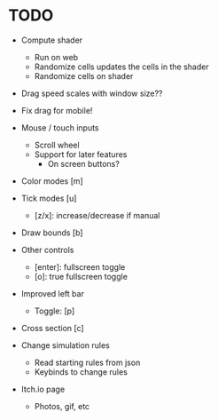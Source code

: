# TODO

- Compute shader
    - Run on web
    - Randomize cells updates the cells in the shader
    - Randomize cells on shader

- Drag speed scales with window size??
- Fix drag for mobile!

- Mouse / touch inputs
    - Scroll wheel
    - Support for later features
        - On screen buttons?
- Color modes [m]
- Tick modes [u]
    - [z/x]: increase/decrease if manual
- Draw bounds [b]
- Other controls
    - [enter]: fullscreen toggle
    - [o]: true fullscreen toggle
- Improved left bar
    - Toggle: [p]
- Cross section [c]
- Change simulation rules
    - Read starting rules from json
    - Keybinds to change rules
- Itch.io page
    - Photos, gif, etc